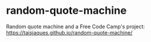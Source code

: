 # random-quote-machine
Random quote machine and a Free Code Camp's project: 
<a href="https://taisjaques.github.io/random-quote-machine/">https://taisjaques.github.io/random-quote-machine/</a>

